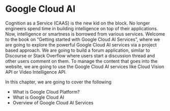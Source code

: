 # Google Cloud AI

Cognition as a Service (CAAS) is the new kid on the block. No longer engineers spend time in building intelligence on top of their applications. Now, intelligence or smartness is borrowed from various services.
Welcome to the book on “Getting started with Google Cloud AI Services”, where we are going to explore the powerful Google Cloud AI services via a project based approach. We are going to build a forum application, similar to Discourse or Stack Overflow where users start a discussion thread and other users comment on them.
To manage the content that goes into the website, we are going to use the Google Cloud AI services like Cloud Vision API or Video Intelligence API.

In this chapter, we are going to cover the following

* What is Google Cloud Platform?
* What is Google Cloud AI
* Overview of Google Cloud AI Services